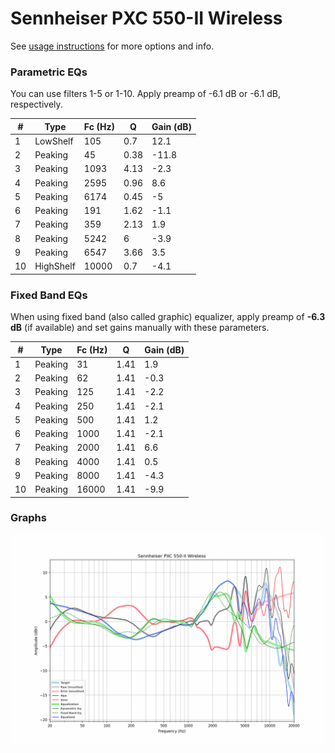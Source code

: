 # Sennheiser PXC 550-II Wireless
See [usage instructions](https://github.com/jaakkopasanen/AutoEq#usage) for more options and info.

### Parametric EQs
You can use filters 1-5 or 1-10. Apply preamp of -6.1 dB or -6.1 dB, respectively.

|   # | Type      |   Fc (Hz) |    Q |   Gain (dB) |
|-----|-----------|-----------|------|-------------|
|   1 | LowShelf  |       105 | 0.7  |        12.1 |
|   2 | Peaking   |        45 | 0.38 |       -11.8 |
|   3 | Peaking   |      1093 | 4.13 |        -2.3 |
|   4 | Peaking   |      2595 | 0.96 |         8.6 |
|   5 | Peaking   |      6174 | 0.45 |        -5   |
|   6 | Peaking   |       191 | 1.62 |        -1.1 |
|   7 | Peaking   |       359 | 2.13 |         1.9 |
|   8 | Peaking   |      5242 | 6    |        -3.9 |
|   9 | Peaking   |      6547 | 3.66 |         3.5 |
|  10 | HighShelf |     10000 | 0.7  |        -4.1 |

### Fixed Band EQs
When using fixed band (also called graphic) equalizer, apply preamp of **-6.3 dB** (if available) and set gains manually with these parameters.

|   # | Type    |   Fc (Hz) |    Q |   Gain (dB) |
|-----|---------|-----------|------|-------------|
|   1 | Peaking |        31 | 1.41 |         1.9 |
|   2 | Peaking |        62 | 1.41 |        -0.3 |
|   3 | Peaking |       125 | 1.41 |        -2.2 |
|   4 | Peaking |       250 | 1.41 |        -2.1 |
|   5 | Peaking |       500 | 1.41 |         1.2 |
|   6 | Peaking |      1000 | 1.41 |        -2.1 |
|   7 | Peaking |      2000 | 1.41 |         6.6 |
|   8 | Peaking |      4000 | 1.41 |         0.5 |
|   9 | Peaking |      8000 | 1.41 |        -4.3 |
|  10 | Peaking |     16000 | 1.41 |        -9.9 |

### Graphs
![](./Sennheiser%20PXC%20550-II%20Wireless.png)
